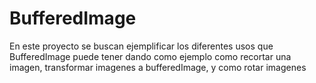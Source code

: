 # BufferedImage
En este proyecto se buscan ejemplificar los diferentes usos que BufferedImage puede tener
dando como ejemplo como recortar una imagen, transformar imagenes a bufferedImage, y como rotar imagenes
